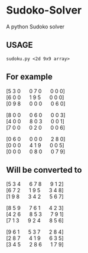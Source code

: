 # Sudoko-Solver
A python Sudoko solver

## USAGE
`sudoku.py <2d 9x9 array>`

## For example
[5 3 0 &nbsp;&nbsp;&nbsp;&nbsp;   0 7 0  &nbsp;&nbsp;&nbsp;&nbsp; 0 0 0]     
[6 0 0 &nbsp;&nbsp;&nbsp;&nbsp;   1 9 5  &nbsp;&nbsp;&nbsp;&nbsp; 0 0 0]    
[0 9 8 &nbsp;&nbsp;&nbsp;&nbsp;   0 0 0  &nbsp;&nbsp;&nbsp;&nbsp; 0 6 0]  
   
[8 0 0 &nbsp;&nbsp;&nbsp;&nbsp;   0 6 0  &nbsp;&nbsp;&nbsp;&nbsp; 0 0 3]   
[4 0 0 &nbsp;&nbsp;&nbsp;&nbsp;   8 0 3  &nbsp;&nbsp;&nbsp;&nbsp; 0 0 1]   
[7 0 0 &nbsp;&nbsp;&nbsp;&nbsp;   0 2 0  &nbsp;&nbsp;&nbsp;&nbsp; 0 0 6] 
    
[0 6 0 &nbsp;&nbsp;&nbsp;&nbsp;   0 0 0  &nbsp;&nbsp;&nbsp;&nbsp; 2 8 0]    
[0 0 0 &nbsp;&nbsp;&nbsp;&nbsp;   4 1 9 &nbsp;&nbsp;&nbsp;&nbsp;  0 0 5]   
[0 0 0 &nbsp;&nbsp;&nbsp;&nbsp;   0 8 0 &nbsp;&nbsp;&nbsp;&nbsp;  0 7 9]       

## Will be converted to    
   
 [5 3 4 &nbsp;&nbsp;&nbsp;&nbsp;  6 7 8  &nbsp;&nbsp;&nbsp;&nbsp; 9 1 2]    
 [6 7 2 &nbsp;&nbsp;&nbsp;&nbsp;  1 9 5 &nbsp;&nbsp;&nbsp;&nbsp;  3 4 8]    
 [1 9 8 &nbsp;&nbsp;&nbsp;&nbsp;  3 4 2 &nbsp;&nbsp;&nbsp;&nbsp;  5 6 7]    
    
 [8 5 9 &nbsp;&nbsp;&nbsp;&nbsp;  7 6 1 &nbsp;&nbsp;&nbsp;&nbsp;  4 2 3]    
 [4 2 6 &nbsp;&nbsp;&nbsp;&nbsp;  8 5 3  &nbsp;&nbsp;&nbsp;&nbsp; 7 9 1]    
 [7 1 3 &nbsp;&nbsp;&nbsp;&nbsp;  9 2 4 &nbsp;&nbsp;&nbsp;&nbsp;  8 5 6] 
    
 [9 6 1 &nbsp;&nbsp;&nbsp;&nbsp;  5 3 7  &nbsp;&nbsp;&nbsp;&nbsp;  2 8 4]    
 [2 8 7 &nbsp;&nbsp;&nbsp;&nbsp;  4 1 9  &nbsp;&nbsp;&nbsp;&nbsp;  6 3 5]   
 [3 4 5 &nbsp;&nbsp;&nbsp;&nbsp;  2 8 6  &nbsp;&nbsp;&nbsp;&nbsp;  1 7 9]     

